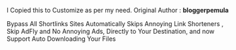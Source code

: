 I Copied this to Customize as per my need.
Original Author : <b>bloggerpemula</b>


Bypass All Shortlinks Sites Automatically Skips Annoying Link Shorteners , Skip AdFly and No Annoying Ads, Directly to Your Destination, and now Support Auto Downloading Your Files
